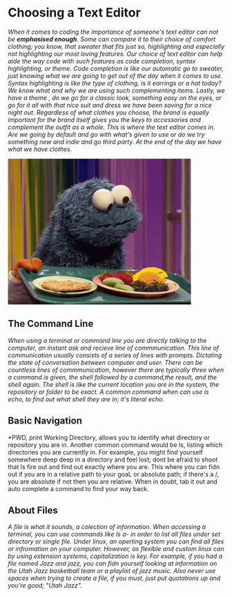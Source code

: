 # Choosing a Text Editor

*When it comes to coding the importance of someone's text editor can not be **emphasised enough**. Some can compare it to their choice of comfort clothing; you know, that sweater that fits just so, highlighting and especially not highlighting our most loving features. Our choice of text editor can help aide the way code with such features as code completion, syntax highlighting, or theme. Code completion is like our automatic go to sweater, just knowing what we are going to get out of the day when it comes to use. Syntax highlighting is like the type of clothing, is it earrings or a hat today? We know what and why we are using  such complementing items. Lastly, we have a theme , do we go for a classic look, something easy on the eyes, or go for it all with that nice suit and dress we have been saving for a nice night out. Regardless of what clothes you choose, the brand is equally important for the brand itself gives you the keys to accessories and complement the outfit as a whole. This is where the text editor comes in. Are we going by default and go with what's given to use or do we try something new and indie and go third party. At the end of the day we have what we have clothes.*

![](cookiemonster.gif)

## The Command Line

*When using a terminal or command line you are directly talking to the computer, an instant ask and recieve line of commmunication. This line of communication usually consists of a series of lines with prompts. Dictating the state of conversation between computer and user. There can be countless lines of commmunication, however there are typically three when a command is given, the shell followed by a command,the result, and the shell again. The shell is like the current location you are in the system, the repository or folder to be exact. A common command when can use is echo, to find out what shell they are in; it's literal echo.*

## Basic Navigation

*PWD, print Working Directory, allows you to identify what directory or repository you are in. Another common command would be ls, listing which directories you are currently in. For example, you might find yourself somewhere deep deep in a directory and feel lost; dont be afraid to shoot that ls fire out and find out exactly where you are. This where you can fidn out if you are in a relative path to your goaL or absolute path; if there's a /, you are absolute if not then you are relative. When in doubt, tab it out and auto complete a command to find your way back. 

## About Files

*A file is what it sounds, a colection of information. When accessing a terminal, you can use commands like ls a- in order to list all files under set directory or single file. Under linux, an operting system you can find all files or infromation on your computer. However, as flexible and custom linux can by using extension systems, capitalization is key. For example, if you had a file named Jazz and jazz, you can fidn yourself looking at information on the Utah Jazz basketball team or a playlist of jazz music. Also never use spaces when trying to create a file, if you must, just put quotations up and you're good; "Utah Jazz".*  


